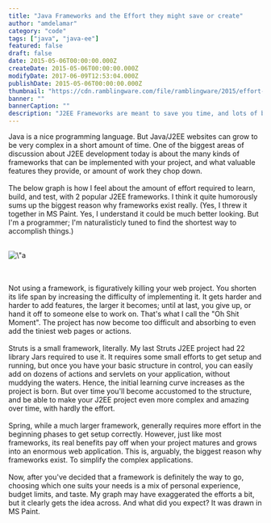 ```yaml
---
title: "Java Frameworks and the Effort they might save or create"
author: "amdelamar"
category: "code"
tags: ["java", "java-ee"]
featured: false
draft: false
date: 2015-05-06T00:00:00.000Z
createDate: 2015-05-06T00:00:00.000Z
modifyDate: 2017-06-09T12:53:04.000Z
publishDate: 2015-05-06T00:00:00.000Z
thumbnail: "https://cdn.ramblingware.com/file/ramblingware/2015/effort-framework-graph.png"
banner: ""
bannerCaption: ""
description: "J2EE Frameworks are meant to save you time, and lots of boilerplate. But they have sharp learning curves."
---
```


<p>Java is a nice programming language. But Java/J2EE websites can grow to be very complex in a short amount of time. One of the biggest areas of discussion about J2EE development today is about the many kinds of frameworks that can be implemented with your project, and what valuable features they provide, or amount of work they chop down.<br /><br />The below graph is how I feel about the amount of effort required to learn, build, and test, with 2 popular J2EE frameworks. I think it quite humorously sums up the biggest reason why frameworks exist really. (Yes, I threw it together in MS Paint. Yes, I understand it could be much better looking. But I&#39;m a programmer; I&#39;m naturalisticly tuned to find the shortest way to accomplish things.)<br />&nbsp;</p><p style=\"text-align:center\"><img alt=\"a curvy graph\" height=\"307\" src=\"https://cdn.ramblingware.com/file/ramblingware/2015/effort-framework-graph.png\" width=\"630\" /></p><p><br /><br />Not using a framework, is figuratively killing your web project. You shorten its life span by increasing the difficulty of implementing it. It gets harder and harder to add features, the larger it becomes; until at last, you give up, or hand it off to someone else to work on. That&#39;s what I call the &quot;Oh Shit Moment&quot;. The project has now become too difficult and absorbing to even add the tiniest web pages or actions.<br /><br />Struts is a small framework, literally. My last Struts J2EE project had 22 library Jars required to use it. It requires some small efforts to get setup and running, but once you have your basic structure in control, you can easily add on dozens of actions and servlets on your application, without muddying the waters. Hence, the initial learning curve increases as the project is born. But over time you&#39;ll become accustomed to the structure, and be able to make your J2EE project even more complex and amazing over time, with hardly the effort.<br /><br />Spring, while a much larger framework, generally requires more effort in the beginning phases to get setup correctly. However, just like most frameworks, its real benefits pay off when your project matures and grows into an enormous web application. This is, arguably, the biggest reason why frameworks exist. To simplify the complex applications.<br /><br />Now, after you&#39;ve decided that a framework is definitely the way to go, choosing which one suits your needs is a mix of personal experience, budget limits, and taste. My graph may have exaggerated the efforts a bit, but it clearly gets the idea across. And what did you expect? It was drawn in MS Paint.</p>
